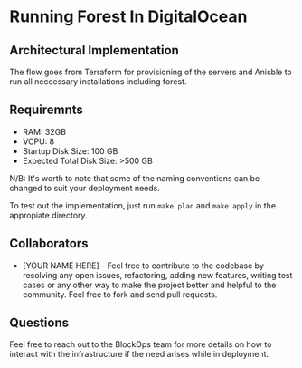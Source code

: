 # Running Forest In DigitalOcean

## Architectural Implementation

The flow goes from Terraform for provisioning of the servers and Anisble to run all neccessary installations including forest.

## Requiremnts 
- RAM: 32GB
- VCPU: 8
- Startup Disk Size: 100 GB
- Expected Total Disk Size: >500 GB

N/B: It's worth to note that some of the naming conventions can be changed to suit your deployment needs. 

To test out the implementation, just run `make plan` and `make apply` in the appropiate directory.

## Collaborators
- [YOUR NAME HERE] - Feel free to contribute to the codebase by resolving any open issues, refactoring, adding new features, writing test cases or any other way to make the project better and helpful to the community. Feel free to fork and send pull requests.

## Questions
Feel free to reach out to the BlockOps team for more details on how to interact with the infrastructure if the need arises while in deployment. 